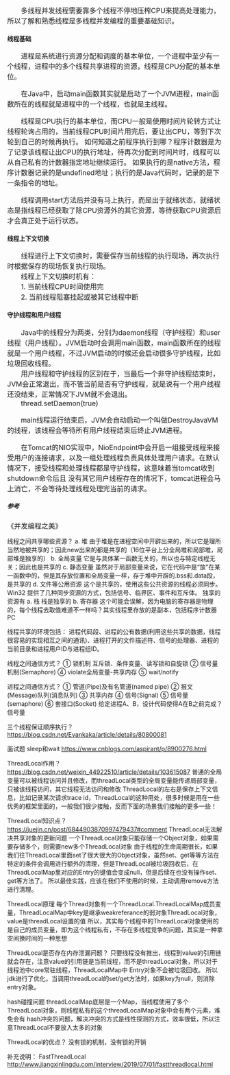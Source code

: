<font size="3">
&emsp;&emsp;多线程并发线程需要靠多个线程不停地压榨CPU来提高处理能力，所以了解和熟悉线程是多线程并发编程的重要基础知识。<br>
</font>

#### 线程基础
<font size="3">
&emsp;&emsp;进程是系统进行资源分配和调度的基本单位，一个进程中至少有一个线程，进程中的多个线程共享进程的资源，线程是CPU分配的基本单位。<br>

&emsp;&emsp;在Java中，启动main函数其实就是启动了一个JVM进程，main函数所在的线程就是进程中的一个线程，也就是主线程。<br>

&emsp;&emsp;线程是CPU执行的基本单位，而CPU一般是使用时间片轮转方式让线程轮询占用的，当前线程CPU时间片用完后，要让出CPU，等到下次轮到自己的时候再执行。
如何知道之前程序执行到哪？程序计数器是为了记录该线程让出CPU的执行地址，待再次分配到时间片时，线程可以从自己私有的计数器指定地址继续运行。
如果执行的是native方法，程序计数器记录的是undefined地址；执行的是Java代码时，记录的是下一条指令的地址。<br>

&emsp;&emsp;线程调用start方法后并没有马上执行，而是出于就绪状态，就绪状态是指线程已经获取了除CPU资源外的其它资源，等待获取CPU资源后才会真正处于运行状态。
</font>

#### 线程上下文切换
<font size="3">
&emsp;&emsp;线程进行上下文切换时，需要保存当前线程的执行现场，再次执行时根据保存的现场恢复执行现场。<br>
&emsp;&emsp;线程上下文切换时机有：<br>
&emsp;&emsp;1. 当前线程CPU时间使用完<br>
&emsp;&emsp;2. 当前线程阻塞挂起或被其它线程中断<br>
</font>

#### 守护线程和用户线程
<font size="3">
&emsp;&emsp;Java中的线程分为两类，分别为daemon线程（守护线程）和user线程（用户线程）。JVM启动时会调用main函数，main函数所在的线程就是一个用户线程，不过JVM启动的时候还会启动很多守护线程，比如垃圾回收线程。<br>
&emsp;&emsp;用户线程和守护线程的区别在于，当最后一个非守护线程结束时，JVM会正常退出，而不管当前是否有守护线程，就是说有一个用户线程还没结束，正常情况下JVM就不会退出。<br>

<font size="3">
&emsp;&emsp;thread.setDaemon(true)<br>
</font>

&emsp;&emsp;main线程运行结束后，JVM会自动启动一个叫做DestroyJavaVM的线程，该线程会等待所有用户线程结束后终止JVM进程。<br>

&emsp;&emsp;在Tomcat的NIO实现中，NioEndpoint中会开启一组接受线程来接受用户的连接请求，以及一组处理线程负责具体处理用户请求。在默认情况下，接受线程和处理线程都是守护线程，这意味着当tomcat收到shutdown命令后且
没有其它用户线程存在的情况下，tomcat进程会马上消亡，不会等待处理线程处理完当前的请求。
</font>

##### 参考
<font size="3">
《并发编程之美》
</font>

线程之间共享哪些资源？
a. 堆  由于堆是在进程空间中开辟出来的，所以它是理所当然地被共享的；因此new出来的都是共享的（16位平台上分全局堆和局部堆，局部堆是独享的）
b. 全局变量 它是与具体某一函数无关的，所以也与特定线程无关；因此也是共享的
c. 静态变量 虽然对于局部变量来说，它在代码中是“放”在某一函数中的，但是其存放位置和全局变量一样，存于堆中开辟的.bss和.data段，是共享的
d. 文件等公用资源  这个是共享的，使用这些公共资源的线程必须同步。Win32 提供了几种同步资源的方式，包括信号、临界区、事件和互斥体。
独享的资源有
a. 栈 栈是独享的
b. 寄存器  这个可能会误解，因为电脑的寄存器是物理的，每个线程去取值难道不一样吗？其实线程里存放的是副本，包括程序计数器PC

线程共享的环境包括：
进程代码段、进程的公有数据(利用这些共享的数据，线程很容易的实现相互之间的通讯)、进程打开的文件描述符、信号的处理器、进程的当前目录和进程用户ID与进程组ID。
 
线程之间通信方式？
① 锁机制  互斥锁、条件变量、读写锁和自旋锁 
② 信号量机制(Semaphore)
④ violate全局变量-共享内存
⑤ wait/notify

进程之间通信方式？
① 管道(Pipe)及有名管道(named pipe)
② 报文(Message)队列(消息队列)
③ 共享内存
④ 信号(Signal)
⑤ 信号量(semaphore)
⑥ 套接口(Socket)
给定进程A、B，设计代码使得A在B之前完成？ 信号量

三个线程保证顺序执行？ https://blog.csdn.net/Evankaka/article/details/80800081

面试题  sleep和wait  https://www.cnblogs.com/aspirant/p/8900276.html

ThreadLocal作用？
https://blog.csdn.net/weixin_44922510/article/details/103615087
普通的全局变量可以被线程访问并且修改，而threadLocal类型的全局变量能传递局部变量，只被该线程访问，其它线程无法访问和修改
ThreadLocal的左右是保存上下文信息，比如记录某次请求trace id，ThreadLocal的这种用处，很多时候是用在一些优秀的框架里面的，一般我们很少接触，反而下面的场景我们接触的更多一些！

ThreadLocal知识点？
https://juejin.cn/post/6844903870997479437#comment
ThreadLocal无法解决共享对象的更新问题
一个ThreadLocal对象只能存储一个Object对象，如果需要存储多个，则需要new多个ThreadLocal对象
由于线程的生命周期很长，如果我们往ThreadLocal里面set了很大很大的Object对象，虽然set、get等等方法在特定的条件会调用进行额外的清理，但是ThreadLocal被垃圾回收后，在ThreadLocalMap里对应的Entry的键值会变成null，但是后续在也没有操作set、get等方法了。
所以最佳实践，应该在我们不使用的时候，主动调用remove方法进行清理。

ThreadLocal原理
每个Thread对象有一个ThreadLocal.ThreadLocalMap成员变量，ThreadLocalMap中key是继承weakreferance的弱对象ThreadLocal对象，value是threadLocal设置的值
所以，其实每个线程中的ThreadLocal对象使用的是自己的成员变量，即为这个线程私有，不存在多线程竞争的问题，其实是一种拿空间换时间的一种思想

ThreadLocal是否存在内存泄漏问题？
只要线程没有推出，线程到value的引用链就会存在，注意value的引用链是当前线程，而不是threadLocal对象，所以对于线程池中core常驻线程，ThreadLocalMap中
Entry<value>对象不会被垃圾回收。
所以jdk进行了优化，当调用threadLocal的set/get方法时，如果key为null，则消除entry对象。

hash碰撞问题
threadLocalMap底层是一个Map，当线程使用了多个ThreadLocal对象，则线程私有的这个threadLocalMap对象中会有两个元素，难免会有
hash冲突的问题，解决冲突的方式是线性探测的方式，效率很低，所以注意ThreadLocal不要放入太多的对象

ThreadLocal的优点？
没有锁的机制，没有锁的开销

补充说明：  FastThreadLocal http://www.jiangxinlingdu.com/interview/2019/07/01/fastthreadlocal.html

